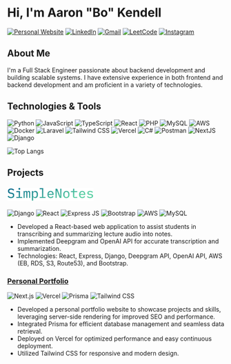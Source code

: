 # Hi, I'm Aaron "Bo" Kendell

<!-- ![Profile Views](https://komarev.com/ghpvc/?username=bokendell&style=flat-square) -->
<!-- ![GitHub followers](https://img.shields.io/github/followers/bokendell?style=flat-square) -->
<!-- ![Instagram Follow](https://img.shields.io/twitter/follow/aaronkendell?style=flat-square) -->
[![Personal Website](https://img.shields.io/badge/website-000000?style=for-the-badge&logo=About.me&logoColor=white)](https://bokendell.me)
[![LinkedIn](https://img.shields.io/badge/LinkedIn-0077B5?style=for-the-badge&logo=linkedin&logoColor=white)](https://linkedin.com/in/aaronkendell)
[![Gmail](https://img.shields.io/badge/Gmail-D14836?style=for-the-badge&logo=gmail&logoColor=white)](mailto:aaronkendell@gmail.com)
[![LeetCode](https://img.shields.io/badge/-LeetCode-FFA116?style=for-the-badge&logo=LeetCode&logoColor=black)](https://leetcode.com/u/bokendell/)
[![Instagram](https://img.shields.io/badge/Instagram-E4405F?style=for-the-badge&logo=instagram&logoColor=white)](https://www.instagram.com/bokendell/)

## About Me

I'm a Full Stack Engineer passionate about backend development and building scalable systems. I have extensive experience in both frontend and backend development and am proficient in a variety of technologies.

## Technologies & Tools

![Python](https://img.shields.io/badge/Python-FFD43B?style=for-the-badge&logo=python&logoColor=blue)
![JavaScript](https://img.shields.io/badge/JavaScript-323330?style=for-the-badge&logo=javascript&logoColor=F7DF1E)
![TypeScript](https://img.shields.io/badge/TypeScript-007ACC?style=for-the-badge&logo=typescript&logoColor=white)
![React](https://img.shields.io/badge/React-20232A?style=for-the-badge&logo=react&logoColor=61DAFB)
![PHP](https://img.shields.io/badge/PHP-777BB4?style=for-the-badge&logo=php&logoColor=white)
![MySQL](https://img.shields.io/badge/MySQL-005C84?style=for-the-badge&logo=mysql&logoColor=white)
![AWS](https://img.shields.io/badge/Amazon_AWS-FF9900?style=for-the-badge&logo=amazonaws&logoColor=white)
![Docker](https://img.shields.io/badge/Docker-2CA5E0?style=for-the-badge&logo=docker&logoColor=white)
![Laravel](https://img.shields.io/badge/Laravel-FF2D20?style=for-the-badge&logo=laravel&logoColor=white)
![Tailwind CSS](https://img.shields.io/badge/Tailwind_CSS-38B2AC?style=for-the-badge&logo=tailwind-css&logoColor=white)
![Vercel](https://img.shields.io/badge/Vercel-000000?style=for-the-badge&logo=vercel&logoColor=white)
![C#](https://img.shields.io/badge/C%23-239120?style=for-the-badge&logo=csharp&logoColor=white)
![Postman](https://img.shields.io/badge/Postman-FF6C37?style=for-the-badge&logo=Postman&logoColor=white)
![NextJS](https://img.shields.io/badge/next%20js-000000?style=for-the-badge&logo=nextdotjs&logoColor=white)
![Django](https://img.shields.io/badge/Django-092E20?style=for-the-badge&logo=django&logoColor=green)

<!-- ## GitHub Stats -->

<!-- ![Aaron's GitHub stats](https://github-readme-stats.vercel.app/api?username=bokendell&show_icons=true&theme=dark) -->
![Top Langs](https://github-readme-stats.vercel.app/api/top-langs/?username=bokendell&layout=compact&theme=github_dark)

## Projects

### <a href="https://simplenotes.us"><img src="./simple-notes-title.png" alt="SimpleNotes" width="200" /></a>
![Django](https://img.shields.io/badge/Django-092E20?style=for-the-badge&logo=django&logoColor=green)
![React](https://img.shields.io/badge/React-20232A?style=for-the-badge&logo=react&logoColor=61DAFB)
![Express JS](https://img.shields.io/badge/Express%20js-000000?style=for-the-badge&logo=express&logoColor=white)
![Bootstrap](https://img.shields.io/badge/Bootstrap-563D7C?style=for-the-badge&logo=bootstrap&logoColor=white)
![AWS](https://img.shields.io/badge/Amazon_AWS-FF9900?style=for-the-badge&logo=amazonaws&logoColor=white)
![MySQL](https://img.shields.io/badge/MySQL-005C84?style=for-the-badge&logo=mysql&logoColor=white)

* Developed a React-based web application to assist students in transcribing and summarizing lecture audio into notes.
* Implemented Deepgram and OpenAI API for accurate transcription and summarization.
* Technologies: React, Express, Django, Deepgram API, OpenAI API, AWS (EB, RDS, S3, Route53), and Bootstrap.


### [Personal Portfolio](https://bokendell.me)
![Next.js](https://img.shields.io/badge/Next.js-000000?style=for-the-badge&logo=next.js&logoColor=white)
![Vercel](https://img.shields.io/badge/Vercel-000000?style=for-the-badge&logo=vercel&logoColor=white)
![Prisma](https://img.shields.io/badge/Prisma-2D3748?style=for-the-badge&logo=prisma&logoColor=white)
![Tailwind CSS](https://img.shields.io/badge/Tailwind_CSS-38B2AC?style=for-the-badge&logo=tailwind-css&logoColor=white)

* Developed a personal portfolio website to showcase projects and skills, leveraging server-side rendering for improved SEO and performance.
* Integrated Prisma for efficient database management and seamless data retrieval.
* Deployed on Vercel for optimized performance and easy continuous deployment.
* Utilized Tailwind CSS for responsive and modern design.
